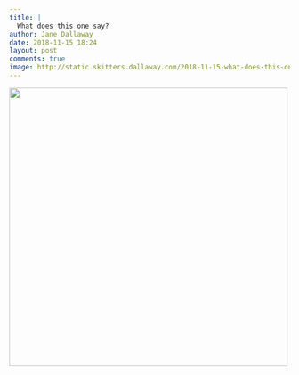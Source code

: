 ```yaml
---
title: |
  What does this one say?
author: Jane Dallaway
date: 2018-11-15 18:24
layout: post
comments: true
image: http://static.skitters.dallaway.com/2018-11-15-what-does-this-one-say-thumb-1-IMG-7960.JPG
---
```


<div>
        <a href="http://static.skitters.dallaway.com/2018-11-15-what-does-this-one-say-fullsize-1-IMG-7960.JPG">
          <img src="http://static.skitters.dallaway.com/2018-11-15-what-does-this-one-say-thumb-1-IMG-7960.JPG" width="500" height="500"/>
        </a>
      </div>


  
      